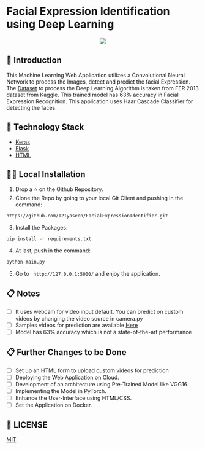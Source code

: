 # Facial Expression Identification using Deep Learning

<p align="center">
  <a href="https://github.com/121yaseen/FacialExpressionIdentifier">
    <img src="https://d3i71xaburhd42.cloudfront.net/3e3227c8e9f44593d2499f4d1302575c77977b2e/2-Figure1-1.png">
  </a>

## 📌 Introduction

This Machine Learning Web Application utilizes a  Convolutional Neural Network to process the  Images, detect and predict the facial Expression. The [Dataset](https://www.kaggle.com/msambare/fer2013) to process the Deep Learning Algorithm is taken from FER 2013 dataset from Kaggle. This trained model has 63% accuracy in Facial Expression Recognition. This application uses Haar Cascade Classifier for detecting the faces. 



## 🏁 Technology Stack

* [Keras](http://keras.io/)
* [Flask](https://github.com/pallets/flask)
* [HTML](https://www.w3.org/TR/html52/)

## 🏃‍♂️ Local Installation

1. Drop a ⭐ on the Github Repository. 
2. Clone the Repo by going to your local Git Client and pushing in the command: 

```sh
https://github.com/121yaseen/FacialExpressionIdentifier.git
```

3. Install the Packages: 
```sh
pip install -r requirements.txt
```

4. At last, push in the command:
```sh
python main.py
```

5. Go to ` http://127.0.0.1:5000/` and enjoy the application.

## 📋 Notes

- [ ] It uses webcam for video input default. You can predict on custom videos by changing the video source in camera.py
- [ ] Samples videos for prediction are available [Here](https://drive.google.com/drive/folders/17I1RoxStQrYCxwKHWEMbv2kOos6yQJBF?usp=sharing)
- [ ] Model has 63% accuracy which is not a state-of-the-art performance

## 📋 Further Changes to be Done

- [ ] Set up an HTML form to upload custom videos for prediction 
- [ ] Deploying the Web Application on Cloud.
- [ ] Development of an architecture using Pre-Trained Model like VGG16.
- [ ] Implementing the Model in PyTorch.
- [ ] Enhance the User-Interface using HTML/CSS.
- [ ] Set the Application on Docker.

## 📜 LICENSE

[MIT](https://github.com/121yaseen/FacialExpressionIdentifier/blob/master/LICENSE)
